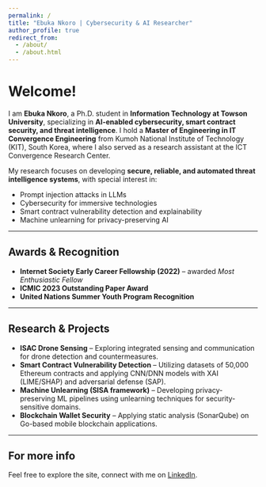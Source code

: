 ```yaml
---
permalink: /
title: "Ebuka Nkoro | Cybersecurity & AI Researcher"
author_profile: true
redirect_from: 
  - /about/
  - /about.html
---
```


Welcome!  
======

I am **Ebuka Nkoro**, a Ph.D. student in **Information Technology at Towson University**, specializing in **AI-enabled cybersecurity, smart contract security, and threat intelligence**. I hold a **Master of Engineering in IT Convergence Engineering** from Kumoh National Institute of Technology (KIT), South Korea, where I also served as a research assistant at the ICT Convergence Research Center.  

My research focuses on developing **secure, reliable, and automated threat intelligence systems**, with special interest in:
- Prompt injection attacks in LLMs  
- Cybersecurity for immersive technologies  
- Smart contract vulnerability detection and explainability  
- Machine unlearning for privacy-preserving AI  


---

Awards & Recognition
------
- **Internet Society Early Career Fellowship (2022)** – awarded *Most Enthusiastic Fellow*  
- **ICMIC 2023 Outstanding Paper Award**  
- **United Nations Summer Youth Program Recognition**  

---

Research & Projects
------
- **ISAC Drone Sensing** – Exploring integrated sensing and communication for drone detection and countermeasures. 
- **Smart Contract Vulnerability Detection** – Utilizing datasets of 50,000 Ethereum contracts and applying CNN/DNN models with XAI (LIME/SHAP) and adversarial defense (SAP).  
- **Machine Unlearning (SISA framework)** – Developing privacy-preserving ML pipelines using unlearning techniques for security-sensitive domains.   
- **Blockchain Wallet Security** – Applying static analysis (SonarQube) on Go-based mobile blockchain applications.   

---

For more info
------
Feel free to explore the site, connect with me on [LinkedIn](https://www.linkedin.com/in/ebuka-nkoro-40b9a2160/).
